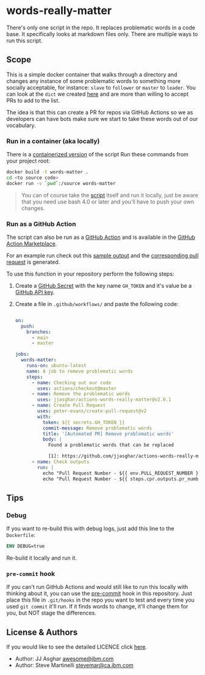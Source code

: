 # words-really-matter

There's only one script in the repo. It replaces problematic words in a code base. It specifically looks at markdown files only. There are multiple ways to run this script.

## Scope

This is a simple docker container that walks through a directory and changes any
instance of some problematic words to something more socially acceptable, for instance:
`slave` to `follower` or `master` to `leader`. You can look at the `dict` we created
[here](https://github.com/jjasghar/actions-words-really-matter/blob/master/entrypoint.sh#L22-L24) and are more than willing to accept PRs to add to the list.

The idea is that this can create a PR for repos via GitHub Actions so we as developers
can have bots make sure we start to take these words out of our vocabulary.

### Run in a container (aka locally)

There is a [containerized version](Dockerfile) of the script Run these commands from your project root:

```bash
docker build -t words-matter .
cd <to source code>
docker run -v `pwd`:/source words-matter
```

> You can of course take the [script](entrypoint.sh) itself and run it locally, just be aware that you need use bash 4.0 or later and you'll have to push your own changes.

### Run as a GitHub Action

The script can also be run as a [GitHub Action](action.yml) and is available in the [GitHub Action Marketplace](https://github.com/marketplace/actions/words-really-matter).

For an example run check out this [sample output](https://github.com/jjasghar/master-to-leader-tester/actions/runs/309359300) and the [corresponding pull request](https://github.com/jjasghar/master-to-leader-tester/pull/3/files) is generated.

To use this function in your repository perform the following steps:

1. Create a [GitHub Secret](https://developer.github.com/v3/actions/secrets/) with the key name `GH_TOKEN` and it's value be a [GitHub API key](https://github.com/settings/tokens).

2. Create a file in `.github/workflows/` and paste the following code:

   ```yaml

   on:
     push:
       branches:
         - main
         - master

   jobs:
     words-matter:
       runs-on: ubuntu-latest
       name: A job to remove problematic words
       steps:
         - name: Checking out our code
           uses: actions/checkout@master
         - name: Remove the problematic words
           uses: jjasghar/actions-words-really-matter@v2.0.1
         - name: Create Pull Request
           uses: peter-evans/create-pull-request@v2
           with:
             token: ${{ secrets.GH_TOKEN }}
             commit-message: Remove problematic words
             title: '[Automated PR] Remove problematic words'
             body: |
               Found a problematic words that can be replaced

               [1]: https://github.com/jjasghar/actions-words-really-matter
         - name: Check outputs
           run: |
             echo "Pull Request Number - ${{ env.PULL_REQUEST_NUMBER }}"
             echo "Pull Request Number - ${{ steps.cpr.outputs.pr_number }}"
     ```

## Tips

### Debug

If you want to re-build this with debug logs, just add this line to the `Dockerfile`:

```Dockerfile
ENV DEBUG=true
```

Re-build it locally and run it.

### `pre-commit` hook

If you can't run GitHub Actions and would still like to run this locally with thinking
about it, you can use the [pre-commit](./pre-commit) hook in this repository. Just place
this file in `.git/hooks` in the repo you want to test and every time you used `git commit`
it'll run. If it finds words to change, it'll change them for you, but NOT stage the
differences.

## License & Authors

If you would like to see the detailed LICENCE click [here](./LICENSE).

- Author: JJ Asghar <awesome@ibm.com>
- Author: Steve Martinelli <stevemar@ca.ibm.com>
